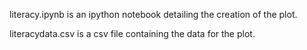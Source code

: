 literacy.ipynb is an ipython notebook detailing the creation of the plot.

literacydata.csv is a csv file containing the data for the plot.
